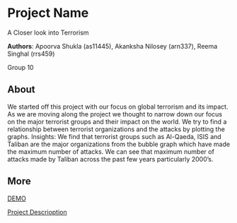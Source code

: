 # Project Name

A Closer look into Terrorism

**Authors**: Apoorva Shukla (as11445), Akanksha Nilosey (arn337), Reema Singhal (rrs459)

Group 10  



## About
We started off this project with our focus on global terrorism and its impact. As we are moving along the project we thought to narrow down our focus on the major terrorist groups and their impact on the world. We try to find a relationship between terrorist organizations and the attacks by plotting the graphs.
Insights: We find that terrorist groups such as Al-Qaeda, ISIS and Taliban are the major organizations from the bubble graph which have made the maximum number of attacks. We can see that maximum number of attacks made by Taliban across the past few years particularly 2000’s.

## More
[DEMO](https://nyu-vis-fall2018.github.io/project-template/)

[Project Descrioption](project.pdf)
